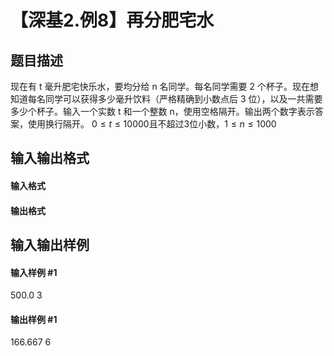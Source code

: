 
# 【深基2.例8】再分肥宅水
## 题目描述
现在有 t 毫升肥宅快乐水，要均分给 n 名同学。每名同学需要 2 个杯子。现在想知道每名同学可以获得多少毫升饮料（严格精确到小数点后 3 位），以及一共需要多少个杯子。输入一个实数 t 和一个整数 n，使用空格隔开。输出两个数字表示答案，使用换行隔开。
$0\leq t\leq 10000$且不超过3位小数，$1\leq n\leq 1000$
## 输入输出格式
#### 输入格式


#### 输出格式


## 输入输出样例
#### 输入样例 #1
500.0 3
#### 输出样例 #1
166.667
6
